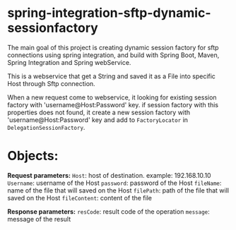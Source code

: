 # spring-integration-sftp-dynamic-sessionfactory

The main goal of this project is creating dynamic session factory for sftp connections using spring integration,
and build with Spring Boot, Maven, Spring Integration and Spring webService.

This is a webservice that get a String and saved it as a File into specific Host through Sftp connection.

When a new request come to webservice, it looking for existing session factory with 'username@Host:Password' key.
if session factory with this properties does not found, it create a new session factory with 'username@Host:Password' key
and add to `FactoryLocator` in `DelegationSessionFactory`.

# Objects:

**Request parameters:** 
`Host`:     host of destination. example: 192.168.10.10
`Username`: username of the Host 
`password`: password of the Host
`fileName`: name of the file that will saved on the Host
`filePath`: path of the file that will saved on the Host
`fileContent`: content of the file

**Response parameters:** 
`resCode`: result code of the operation
`message`: message of the result
